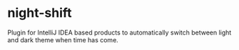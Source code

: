 # night-shift
Plugin for IntelliJ IDEA based products to automatically switch between light and dark theme when time has come.
